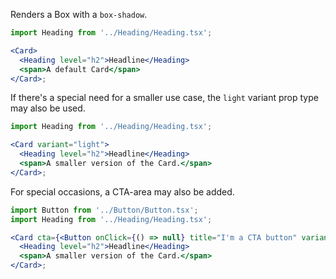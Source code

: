 Renders a Box with a `box-shadow`.

```jsx
import Heading from '../Heading/Heading.tsx';

<Card>
  <Heading level="h2">Headline</Heading>
  <span>A default Card</span>
</Card>;
```

If there's a special need for a smaller use case, the `light` variant prop type may also be used.

```jsx
import Heading from '../Heading/Heading.tsx';

<Card variant="light">
  <Heading level="h2">Headline</Heading>
  <span>A smaller version of the Card.</span>
</Card>;
```

For special occasions, a CTA-area may also be added.

```jsx
import Button from '../Button/Button.tsx';
import Heading from '../Heading/Heading.tsx';

<Card cta={<Button onClick={() => null} title="I'm a CTA button" variant="light" />} variant="light">
  <Heading level="h2">Headline</Heading>
  <span>A smaller version of the Card.</span>
</Card>;
```